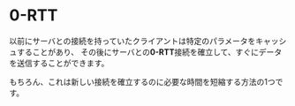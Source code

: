 # 0-RTT

以前にサーバとの接続を持っていたクライアントは特定のパラメータをキャッシュすることがあり、
その後にサーバとの**0-RTT**接続を確立して、すぐにデータを送信することができます。

もちろん、これは新しい接続を確立するのに必要な時間を短縮する方法の1つです。
